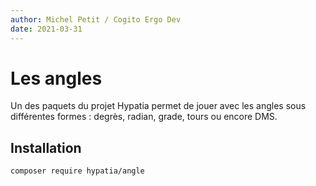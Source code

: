 ```yaml
---
author: Michel Petit / Cogito Ergo Dev
date: 2021-03-31
---
```


# Les angles

Un des paquets du projet Hypatia permet de jouer avec les angles sous différentes formes : degrès, radian, grade, tours ou encore DMS.

## Installation

```bash
composer require hypatia/angle
```

